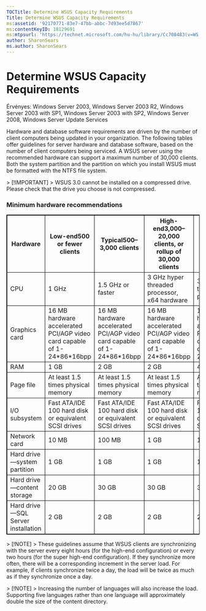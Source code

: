 ```yaml
---
TOCTitle: Determine WSUS Capacity Requirements
Title: Determine WSUS Capacity Requirements
ms:assetid: '92170771-83e7-47bb-abbc-7d93ee5d7867'
ms:contentKeyID: 18129691
ms:mtpsurl: 'https://technet.microsoft.com/hu-hu/library/Cc708483(v=WS.10)'
author: SharonSears
ms.author: SharonSears
---
```


Determine WSUS Capacity Requirements
====================================

Érvényes: Windows Server 2003, Windows Server 2003 R2, Windows Server 2003 with SP1, Windows Server 2003 with SP2, Windows Server 2008, Windows Server Update Services

Hardware and database software requirements are driven by the number of client computers being updated in your organization. The following tables offer guidelines for server hardware and database software, based on the number of client computers being serviced. A WSUS server using the recommended hardware can support a maximum number of 30,000 clients. Both the system partition and the partition on which you install WSUS must be formatted with the NTFS file system.

 
<p> </p>
> [!IMPORTANT]
> WSUS 3.0 cannot be installed on a compressed drive. Please check that the drive you choose is not compressed.
 

### Minimum hardware recommendations

 
<p> </p>
<table style="border:1px solid black;">
<colgroup>
<col width="20%" />
<col width="20%" />
<col width="20%" />
<col width="20%" />
<col width="20%" />
</colgroup>
<thead>
<tr class="header">
<th style="border:1px solid black;" >Hardware</th>
<th style="border:1px solid black;" >Low-end500 or fewer clients</th>
<th style="border:1px solid black;" >Typical500–3,000 clients</th>
<th style="border:1px solid black;" >High-end3,000–20,000 clients, or rollup of 30,000 clients</th>
<th style="border:1px solid black;" >Super high-end10,000 clients, or rollup of 100,000 clients</th>
</tr>
</thead>
<tbody>
<tr class="odd">
<td style="border:1px solid black;">CPU</td>
<td style="border:1px solid black;">1 GHz</td>
<td style="border:1px solid black;">1.5 GHz or faster</td>
<td style="border:1px solid black;">3 GHz hyper threaded processor, x64 hardware</td>
<td style="border:1px solid black;">3 GHz hyper threaded dual processor</td>
</tr>
<tr class="even">
<td style="border:1px solid black;">Graphics card</td>
<td style="border:1px solid black;">16 MB hardware accelerated PCI/AGP video card capable of 1-24*86*16bpp</td>
<td style="border:1px solid black;">16 MB hardware accelerated PCI/AGP video card capable of 1-24*86*16bpp</td>
<td style="border:1px solid black;">16 MB hardware accelerated PCI/AGP video card capable of 1-24*86*16bpp</td>
<td style="border:1px solid black;">16 MB hardware accelerated PCI/AGP video card capable of 1-24*86*16bpp</td>
</tr>
<tr class="odd">
<td style="border:1px solid black;">RAM</td>
<td style="border:1px solid black;">1 GB</td>
<td style="border:1px solid black;">2 GB</td>
<td style="border:1px solid black;">2 GB</td>
<td style="border:1px solid black;">4 GB</td>
</tr>
<tr class="even">
<td style="border:1px solid black;">Page file</td>
<td style="border:1px solid black;">At least 1.5 times physical memory</td>
<td style="border:1px solid black;">At least 1.5 times physical memory</td>
<td style="border:1px solid black;">At least 1.5 times physical memory</td>
<td style="border:1px solid black;">At least 1.5 times physical memory</td>
</tr>
<tr class="odd">
<td style="border:1px solid black;">I/O subsystem</td>
<td style="border:1px solid black;">Fast ATA/IDE 100 hard disk or equivalent SCSI drives</td>
<td style="border:1px solid black;">Fast ATA/IDE 100 hard disk or equivalent SCSI drives</td>
<td style="border:1px solid black;">Fast ATA/IDE 100 hard disk or equivalent SCSI drives</td>
<td style="border:1px solid black;">Fast ATA/IDE 100 hard disk or equivalent SCSI drives</td>
</tr>
<tr class="even">
<td style="border:1px solid black;">Network card</td>
<td style="border:1px solid black;">10 MB</td>
<td style="border:1px solid black;">100 MB</td>
<td style="border:1px solid black;">1 GB</td>
<td style="border:1px solid black;">1 GB</td>
</tr>
<tr class="odd">
<td style="border:1px solid black;">Hard drive—system partition</td>
<td style="border:1px solid black;">1 GB</td>
<td style="border:1px solid black;">1 GB</td>
<td style="border:1px solid black;">1 GB</td>
<td style="border:1px solid black;">1 GB</td>
</tr>
<tr class="even">
<td style="border:1px solid black;">Hard drive—content storage</td>
<td style="border:1px solid black;">20 GB</td>
<td style="border:1px solid black;">30 GB</td>
<td style="border:1px solid black;">30 GB</td>
<td style="border:1px solid black;">30 GB</td>
</tr>
<tr class="odd">
<td style="border:1px solid black;">Hard drive—SQL Server installation</td>
<td style="border:1px solid black;">2 GB</td>
<td style="border:1px solid black;">2 GB</td>
<td style="border:1px solid black;">2 GB</td>
<td style="border:1px solid black;">2 GB</td>
</tr>
</tbody>
</table>

 
<p> </p>
> [!NOTE]
> These guidelines assume that WSUS clients are synchronizing with the server every eight hours (for the high-end configuration) or every two hours (for the super high-end configuration). If they synchronize more often, there will be a corresponding increment in the server load. For example, if clients synchronize twice a day, the load will be twice as much as if they synchronize once a day.
 

 
<p> </p>
> [!NOTE]
> Increasing the number of languages will also increase the load. Supporting five languages rather than one language will approximately double the size of the content directory.
